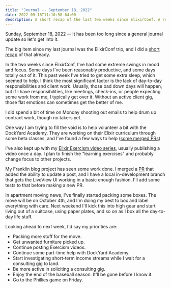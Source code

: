 ```yaml
---
title: "Journal -- September 18, 2022"
date: 2022-09-18T11:10:58-04:00
description: A short recap of the last two weeks since ElixirConf. A review of project progress and what's on tap for next week.
---
```


Sunday, September 18, 2022 -- It has been too long since a general journal update so let's get into it.

The big item since my last journal was the ElixirConf trip, and I did a [short recap](https://mikezornek.com/posts/2022/9/elixir-conf-recap/) of that already.

In the two weeks since ElixirConf, I've had some extreme swings in mood and focus. Some days I've been reasonably productive, and some days totally out of it. This past week I've tried to get some extra sleep, which seemed to help. I think the most significant factor is the lack of day-to-day responsibilities and client work. Usually, those bad down days will happen, but if I have responsibilities, like meetings, check-ins, or people expecting some work from me, I typically get over it. Without an active client gig, those flat emotions can sometimes get the better of me.

I did spend a bit of time on Monday shooting out emails to help drum up contract work, though no takers yet.

One way I am trying to fill the void is to help volunteer a bit with the DockYard Academy. They are working on their Elixir curriculum through some beta classes, and I've found a few ways to help ([some merged PRs](https://github.com/DockYard-Academy/beta_curriculum/pulls?q=is%3Apr+author%3Azorn+is%3Aclosed))

I've also kept up with my [Elixir Exercism video series](https://www.youtube.com/playlist?list=PLcuknvxBZ9L6wgG61cQnfyjfNUSFX2G5O), usually publishing a video once a day. I plan to finish the "learning exercises" and probably change focus to other projects.

My Franklin blog project has seen some work done. I merged a [PR](https://github.com/zorn/franklin/pull/16) that added the ability to update a post, and I have a local in-development branch that gets the LiveView UI working in a basic enough fashion. I'll add some tests to that before making a new PR.

In apartment moving news, I've finally started packing some boxes. The move will be on October 4th, and I'm doing my best to box and label everything with care. Next weekend I'll kick this into high gear and start living out of a suitcase, using paper plates, and so on as I box all the day-to-day life stuff.

Looking ahead to next week, I'd say my priorities are:

* Packing more stuff for the move. 
* Get unwanted furniture picked up.
* Continue posting Exercism videos.
* Continue some part-time help with DockYard Academy.
* Start investigating short-term income streams while I wait for a consulting gig to land.
* Be more active in soliciting a consulting gig.
* Enjoy the end of the baseball season. It'll be gone before I know it. 
* Go to the Phillies game on Friday.
